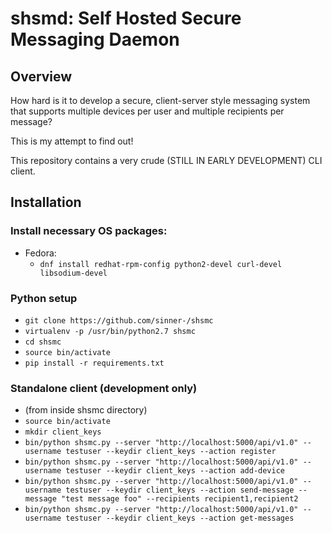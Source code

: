 # shsmd: Self Hosted Secure Messaging Daemon

## Overview

How hard is it to develop a secure, client-server style messaging system that supports multiple devices per user and multiple recipients per message?

This is my attempt to find out! 

This repository contains a very crude (STILL IN EARLY DEVELOPMENT) CLI client.

## Installation

### Install necessary OS packages:
  * Fedora:
    * `dnf install redhat-rpm-config python2-devel curl-devel libsodium-devel`
  
### Python setup
  * `git clone https://github.com/sinner-/shsmc`
  * `virtualenv -p /usr/bin/python2.7 shsmc`
  * `cd shsmc`
  * `source bin/activate`
  * `pip install -r requirements.txt`

### Standalone client (development only)
  * (from inside shsmc directory)
  * `source bin/activate`
  * `mkdir client_keys`
  * `bin/python shsmc.py --server "http://localhost:5000/api/v1.0" --username testuser --keydir client_keys --action register`
  * `bin/python shsmc.py --server "http://localhost:5000/api/v1.0" --username testuser --keydir client_keys --action add-device`
  * `bin/python shsmc.py --server "http://localhost:5000/api/v1.0" --username testuser --keydir client_keys --action send-message --message "test message foo" --recipients recipient1,recipient2`
  * `bin/python shsmc.py --server "http://localhost:5000/api/v1.0" --username testuser --keydir client_keys --action get-messages`
